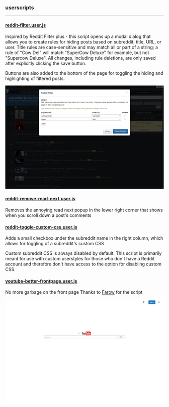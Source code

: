 ### userscripts

***

#### [reddit-filter.user.js](reddit-filter.user.js)
Inspired by Reddit Filter plus - this script opens up a modal dialog that allows you to create rules for hiding posts
based on subreddit, title, URL, or user. Title rules are case-sensitive and may match all or part of a string; a rule of
"Cow Del" will match "SuperCow Deluxe" for example, but not "Supercow Deluxe". All changes, including rule deletions,
are only saved after explicitly clicking the save button.

Buttons are also added to the bottom of the page for toggling the hiding and highlighting of filtered posts.

![Preview](screenshot-filter.png?raw=true)

#### [reddit-remove-read-next.user.js](reddit-remove-read-next.user.js)
Removes the annoying read next popup in the lower right corner that shows when you scroll down a post's comments

#### [reddit-toggle-custom-css.user.js](reddit-toggle-custom-css.user.js)
Adds a small checkbox under the subreddit name in the right column, which allows for toggling of a subreddit's custom
CSS

Custom subreddit CSS is always disabled by default. This script is primarily meant for use with custom userstyles for
those who don't have a Reddit account and therefore don't have access to the option for disabling custom CSS.

#### [youtube-better-frontpage.user.js](youtube-better-frontpage.user.js)
No more garbage on the front page
Thanks to [Farow](https://github.com/Farow) for the script

![Preview](screenshot-youtube.png?raw=true)
